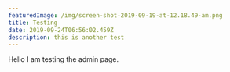 ```yaml
---
featuredImage: /img/screen-shot-2019-09-19-at-12.18.49-am.png
title: Testing
date: 2019-09-24T06:56:02.459Z
description: this is another test
---
```

Hello I am testing the admin page.
